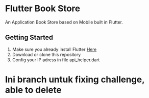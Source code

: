 # Flutter Book Store

An Application Book Store based on Mobile built in Flutter.

## Getting Started

1. Make sure you already install Flutter [Here](https://flutter.dev/docs/get-started/install)
2. Download or clone this repository
3. Config your IP adress in file api_helper.dart

# Ini branch untuk fixing challenge, able to delete

